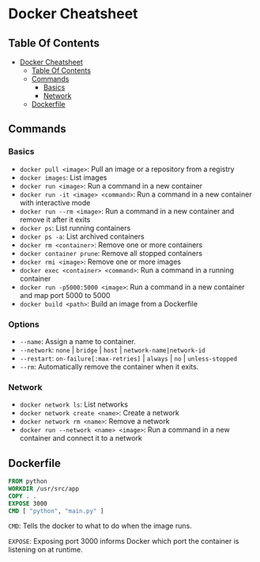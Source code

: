 # Docker Cheatsheet

## Table Of Contents
- [Docker Cheatsheet](#docker-cheatsheet)
  - [Table Of Contents](#table-of-contents)
  - [Commands](#commands)
    - [Basics](#basics)
    - [Network](#network)
  - [Dockerfile](#dockerfile)

## Commands

### Basics

- `docker pull <image>`: Pull an image or a repository from a registry
- `docker images`: List images
- `docker run <image>`: Run a command in a new container
- `docker run -it <image> <command>`: Run a command in a new container with interactive mode
- `docker run --rm <image>`: Run a command in a new container and remove it after it exits
- `docker ps`: List running containers
- `docker ps -a`: List archived containers
- `docker rm <container>`: Remove one or more containers
- `docker container prune`: Remove all stopped containers
- `docker rmi <image>`: Remove one or more images
- `docker exec <container> <command>`: Run a command in a running container
- `docker run -p5000:5000 <image>`: Run a command in a new container and map port 5000 to 5000
- `docker build <path>`: Build an image from a Dockerfile

### Options

- `--name`: Assign a name to container.
- `--network`: `none` | `bridge` | `host` | `network-name|network-id`
- `--restart`: `on-failure[:max-retries]` | `always` | `no` | `unless-stopped`
- `--rm`: Automatically remove the container when it exits.

### Network

- `docker network ls`: List networks
- `docker network create <name>`: Create a network
- `docker network rm <name>`: Remove a network
- `docker run --network <name> <image>`: Run a command in a new container and connect it to a network

## Dockerfile

```Dockerfile
FROM python
WORKDIR /usr/src/app
COPY . .
EXPOSE 3000
CMD [ "python", "main.py" ]
```

`CMD`: Tells the docker to what to do when the image runs.

`EXPOSE`: Exposing port 3000 informs Docker which port the container is listening on at runtime.